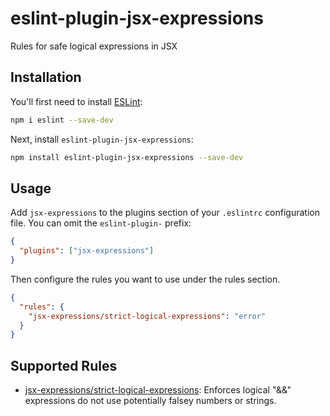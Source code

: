 # eslint-plugin-jsx-expressions

Rules for safe logical expressions in JSX

## Installation

You'll first need to install [ESLint](https://eslint.org/):

```sh
npm i eslint --save-dev
```

Next, install `eslint-plugin-jsx-expressions`:

```sh
npm install eslint-plugin-jsx-expressions --save-dev
```

## Usage

Add `jsx-expressions` to the plugins section of your `.eslintrc` configuration file. You can omit the `eslint-plugin-` prefix:

```json
{
  "plugins": ["jsx-expressions"]
}
```

Then configure the rules you want to use under the rules section.

```json
{
  "rules": {
    "jsx-expressions/strict-logical-expressions": "error"
  }
}
```

## Supported Rules

- [jsx-expressions/strict-logical-expressions](https://github.com/hluisson/eslint-plugin-jsx-expressions/blob/master/docs/rules/strict-logical-expressions.md): Enforces logical "&&" expressions do not use potentially falsey numbers or strings.
